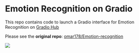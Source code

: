 # Emotion Recognition on Gradio

This repo contains code to launch a Gradio interface for Emotion Recognition on [Gradio Hub](https://hub.gradio.app)

Please see the **original repo**: [omar178/Emotion-recognition](https://github.com/omar178/Emotion-recognition)

![](https://raw.githubusercontent.com/gradio-app/hub-emotion-recognition/master/thumbnail.png)

